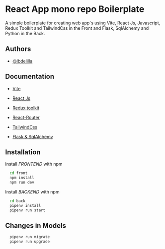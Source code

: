 # React App mono repo Boilerplate

A simple boilerplate for creating web app´s using Vite, React Js, Javascript, Redux Toolkit and TailwindCss in the Front and Flask, SqlAlchemy and Python in the Back.

## Authors

- [@lbdelilla](https://www.github.com/lbdelilla)

## Documentation

- [Vite](https://vitejs.dev/guide/)

- [React Js](https://es.react.dev/)

- [Redux toolkit](https://redux.js.org/redux-toolkit/overview/#:~:text=What%20is%20Redux%20Toolkit%3F%20Redux%20Toolkit%20is%20our,common%20Redux%20use%20cases%2C%20including%20store%20setup%2C%20)

- [React-Router](https://reactrouter.com/en/main)

- [TailwindCss](https://tailwindcss.com/)

- [Flask & SqlAlchemy](https://flask-sqlalchemy.palletsprojects.com/en/3.0.x/)

## Installation

Install _FRONTEND_ with npm

```bash
  cd front
  npm install
  npm run dev
```

Install _BACKEND_ with npm

```bash
  cd back
  pipenv install
  pipenv run start
```

## Changes in Models

```bash
  pipenv run migrate
  pipenv run upgrade
```
